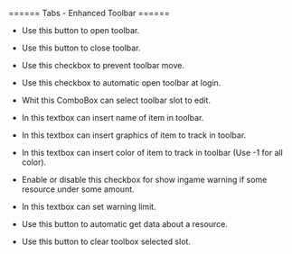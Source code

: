 
====== Tabs - Enhanced Toolbar ======



  - Use this button to open toolbar.

  - Use this button to close toolbar.

  - Use this checkbox to prevent toolbar move.

  - Use this checkbox to automatic open toolbar at login.

  - Whit this ComboBox can select toolbar slot to edit.

  - In this textbox can insert name of item in toolbar.

  - In this textbox can insert graphics of item to track in toolbar.

  - In this textbox can insert color of item to track in toolbar (Use -1 for all color).

  - Enable or disable this checkbox for show ingame warning if some resource under some amount.

  - In this textbox can set warning limit.

  - Use this button to automatic get data about a resource.

  - Use this button to clear toolbox selected slot.